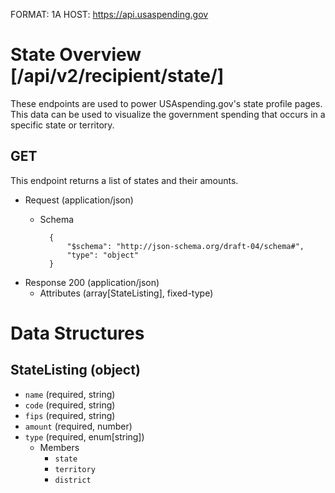 FORMAT: 1A
HOST: https://api.usaspending.gov

# State Overview [/api/v2/recipient/state/]

These endpoints are used to power USAspending.gov's state profile pages. This data can be used to visualize the government spending that occurs in a specific state or territory.

## GET

This endpoint returns a list of states and their amounts.
+ Request (application/json)
    + Schema

            {
                "$schema": "http://json-schema.org/draft-04/schema#",
                "type": "object"
            }

+ Response 200 (application/json)
    + Attributes (array[StateListing], fixed-type)

# Data Structures

## StateListing (object)
+ `name` (required, string)
+ `code` (required, string)
+ `fips` (required, string)
+ `amount` (required, number)
+ `type` (required, enum[string])
    + Members
        + `state`
        + `territory`
        + `district`
